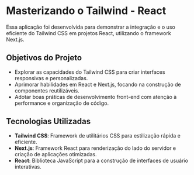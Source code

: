 # Masterizando o Tailwind - React

Essa aplicação foi desenvolvida para demonstrar a integração e o uso eficiente do Tailwind CSS em projetos React, utilizando o framework Next.js.  

## Objetivos do Projeto  
- Explorar as capacidades do Tailwind CSS para criar interfaces responsivas e personalizadas.  
- Aprimorar habilidades em React e Next.js, focando na construção de componentes reutilizáveis.  
- Adotar boas práticas de desenvolvimento front-end com atenção à performance e organização de código.  

## Tecnologias Utilizadas  
- **Tailwind CSS**: Framework de utilitários CSS para estilização rápida e eficiente.  
- **Next.js**: Framework React para renderização do lado do servidor e criação de aplicações otimizadas.  
- **React**: Biblioteca JavaScript para a construção de interfaces de usuário interativas.  
